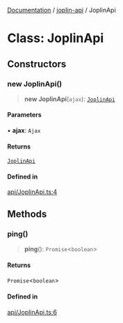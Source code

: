 [Documentation](../../packages.md) / [joplin-api](../index.md) / JoplinApi

# Class: JoplinApi

## Constructors

### new JoplinApi()

> **new JoplinApi**(`ajax`): [`JoplinApi`](JoplinApi.md)

#### Parameters

• **ajax**: `Ajax`

#### Returns

[`JoplinApi`](JoplinApi.md)

#### Defined in

[api/JoplinApi.ts:4](https://github.com/rxliuli/joplin-utils/blob/485409801cf7c952cfefe9e29020115fe6abec36/packages/joplin-api/src/api/JoplinApi.ts#L4)

## Methods

### ping()

> **ping**(): `Promise`\<`boolean`\>

#### Returns

`Promise`\<`boolean`\>

#### Defined in

[api/JoplinApi.ts:6](https://github.com/rxliuli/joplin-utils/blob/485409801cf7c952cfefe9e29020115fe6abec36/packages/joplin-api/src/api/JoplinApi.ts#L6)
